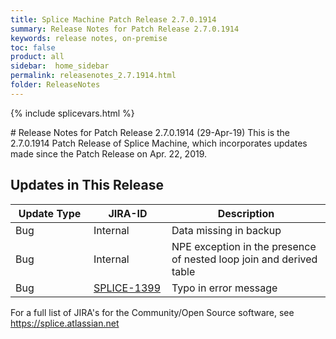 ```yaml
---
title: Splice Machine Patch Release 2.7.0.1914
summary: Release Notes for Patch Release 2.7.0.1914
keywords: release notes, on-premise
toc: false
product: all
sidebar:  home_sidebar
permalink: releasenotes_2.7.1914.html
folder: ReleaseNotes
---
```

{% include splicevars.html %}
<section>
<div class="TopicContent" data-swiftype-index="true" markdown="1">
# Release Notes for Patch Release 2.7.0.1914 (29-Apr-19)
This is the 2.7.0.1914 Patch Release of Splice Machine, which incorporates updates made since the Patch Release on Apr. 22, 2019.

## Updates in This Release
<table>
    <col width="125px" />
    <col width="125px" />
    <col />
    <thead>
        <tr>
            <th>Update Type</th>
            <th>JIRA-ID</th>
            <th>Description</th>
        </tr>
    </thead>
    <tbody>
        <tr>
            <td>Bug</td>
            <td>Internal</td>
            <td>Data missing in backup</td>
        </tr>
        <tr>
            <td>Bug</td>
            <td>Internal</td>
            <td>NPE exception in the presence of nested loop join and derived table</td>
        </tr>
        <tr>
            <td>Bug</td>
            <td><a href="https://splice.atlassian.net/browse/SPLICE-1399" target="_blank">SPLICE-1399</a></td>
            <td>Typo in error message</td>
        </tr>
    </tbody>
</table>

For a full list of JIRA's for the Community/Open Source software, see <https://splice.atlassian.net>

</div>
</section>
